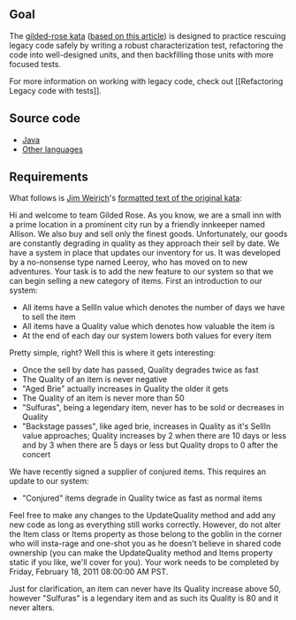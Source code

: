 ## Goal

The [gilded-rose kata](https://github.com/emilybache/GildedRose-Refactoring-Kata) ([based on this article](http://iamnotmyself.com/2011/02/13/refactor-this-the-gilded-rose-kata/)) is designed to practice rescuing legacy code safely by writing a robust characterization test, refactoring the code into well-designed units, and then backfilling those units with more focused tests.

For more information on working with legacy code, check out [[Refactoring Legacy code with tests]].

## Source code

* [Java](https://github.com/testdouble/java-testing-example/tree/master/gilded-rose)
* [Other languages](https://github.com/emilybache/GildedRose-Refactoring-Kata)

## Requirements

What follows is [Jim Weirich](https://en.wikipedia.org/wiki/Jim_Weirich)'s [formatted text of the original kata](https://github.com/jimweirich/gilded_rose_kata#original-description-of-the-gilded-rose):

Hi and welcome to team Gilded Rose. As you know, we are a small inn
with a prime location in a prominent city run by a friendly innkeeper
named Allison. We also buy and sell only the finest
goods. Unfortunately, our goods are constantly degrading in quality as
they approach their sell by date. We have a system in place that
updates our inventory for us. It was developed by a no-nonsense type
named Leeroy, who has moved on to new adventures. Your task is to add
the new feature to our system so that we can begin selling a new
category of items. First an introduction to our system:

- All items have a SellIn value which denotes the number of days we
  have to sell the item
- All items have a Quality value which denotes how valuable the item
  is
- At the end of each day our system lowers both values for every item

Pretty simple, right? Well this is where it gets interesting:

  - Once the sell by date has passed, Quality degrades twice as fast
  - The Quality of an item is never negative
  - "Aged Brie" actually increases in Quality the older it gets
  - The Quality of an item is never more than 50
  - "Sulfuras", being a legendary item, never has to be sold or
    decreases in Quality
  - "Backstage passes", like aged brie, increases in Quality as it's
    SellIn value approaches; Quality increases by 2 when there are 10
    days or less and by 3 when there are 5 days or less but Quality
    drops to 0 after the concert

We have recently signed a supplier of conjured items. This requires an update to our system:

- "Conjured" items degrade in Quality twice as fast as normal items

Feel free to make any changes to the UpdateQuality method and add any
new code as long as everything still works correctly. However, do not
alter the Item class or Items property as those belong to the goblin
in the corner who will insta-rage and one-shot you as he doesn't
believe in shared code ownership (you can make the UpdateQuality
method and Items property static if you like, we'll cover for
you). Your work needs to be completed by Friday, February 18, 2011
08:00:00 AM PST.

Just for clarification, an item can never have its Quality increase
above 50, however "Sulfuras" is a legendary item and as such its
Quality is 80 and it never alters.